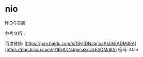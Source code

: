 # nio

NIO与实践



参考文档：

百度链接: [https://pan.baidu.com/s/1ByltDNJqnoaKsUkEADMd6A](https://pan.baidu.com/s/1ByltDNJqnoaKsUkEADMd6A) 密码: 4fan



